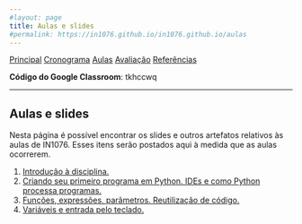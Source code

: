 ```yaml
---
#layout: page
title: Aulas e slides
#permalink: https://in1076.github.io/in1076.github.io/aulas
---
```

[Principal](https://in1076.github.io) [Cronograma](https://in1076.github.io/cronograma) [Aulas](https://in1076.github.io/aulas) [Avaliação](https://in1076.github.io/avaliacao) [Referências](https://in1076.github.io/referencias)


**Código do Google Classroom**: tkhccwq

---

## Aulas e slides

Nesta página é possível encontrar os slides e outros artefatos relativos às aulas de IN1076. Esses itens serão postados aqui à medida que as aulas ocorrerem.

1. [Introdução à disciplina.](https://drive.google.com/file/d/1JqAaI-GvsIT5ntfEwYHeMgRopqpOZ6Kl/view?usp=sharing)
2. [Criando seu primeiro programa em Python. IDEs e como Python processa programas.](https://drive.google.com/file/d/1uLEXmc1UZLgcsT72GByyIx1kpWoW8OoP/view?usp=sharing)
3. [Funções, expressões, parâmetros. Reutilização de código.](https://drive.google.com/file/d/1XtQrdgvNgW3LFe-53UjI96iSQZaLh_Qc/view?usp=sharing)
4. [Variáveis e entrada pelo teclado.](https://drive.google.com/file/d/1T4mS23SGBqBRRiwYF3UnprY6ZvL4KZqs/view?usp=sharing)
